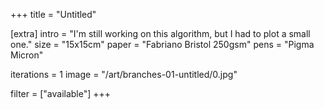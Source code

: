+++
title = "Untitled"

[extra]
intro = "I'm still working on this algorithm, but I had to plot a small one."
size = "15x15cm"
paper = "Fabriano Bristol 250gsm"
pens = "Pigma Micron"

iterations = 1
image = "/art/branches-01-untitled/0.jpg"

filter = ["available"]
+++
